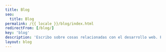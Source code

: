 ```yaml
---
title: Blog
seo:
  title: Blog
permalink: /{{ locale }}/blog/index.html
redirectFrom: [/blog/]
key: 'blog'
description: 'Escribo sobre cosas relacionadas con el desarrollo web. Proyectos, enfoques y observaciones, cosas que he aprendido o que considero importantes.'
layout: blog
---
```


